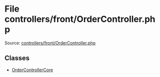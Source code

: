 File controllers/front/OrderController.php
=========

Source: [controllers/front/OrderController.php](https://github.com/PrestaShop/PrestaShop/blob/1.6.0.3/controllers/front/OrderController.php)


Classes
-------

* [OrderControllerCore](class.OrderControllerCore.md)

